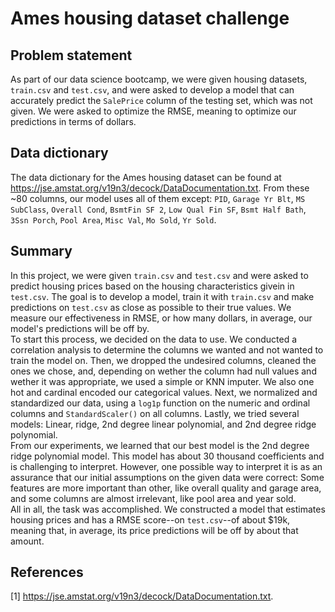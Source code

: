 # Ames housing dataset challenge

## Problem statement
As part of our data science bootcamp, we were given housing datasets, `train.csv` and `test.csv`, and were asked to develop a model that can accurately predict the `SalePrice` column of the testing set, which was not given. We were asked to optimize the RMSE, meaning to optimize our predictions in terms of dollars.

## Data dictionary
The data dictionary for the Ames housing dataset can be found at https://jse.amstat.org/v19n3/decock/DataDocumentation.txt.
From these ~80 columns, our model uses all of them except: `PID`, `Garage Yr Blt`, `MS SubClass`, `Overall Cond`, `BsmtFin SF 2`, `Low Qual Fin SF`, `Bsmt Half Bath`, `3Ssn Porch`, `Pool Area`, `Misc Val`, `Mo Sold`, `Yr Sold`.

## Summary
In this project, we were given `train.csv` and `test.csv` and were asked to predict housing prices based on the housing characteristics givein in `test.csv`. The goal is to develop a model, train it with `train.csv` and make predictions on `test.csv` as close as possible to their true values. We measure our effectiveness in RMSE, or how many dollars, in average, our model's predictions will be off by.
<br>
To start this process, we decided on the data to use. We conducted a correlation analysis to determine the columns we wanted and not wanted to train the model on. Then, we dropped the undesired columns, cleaned the ones we chose, and, depending on wether the column had null values and wether it was appropriate, we used a simple or KNN imputer. We also one hot and cardinal encoded our categorical values. Next, we normalized and standardized our data, using a `log1p` function on the numeric and ordinal columns and `StandardScaler()` on all columns. Lastly, we tried several models: Linear, ridge, 2nd degree linear polynomial, and 2nd degree ridge polynomial.
<br>
From our experiments, we learned that our best model is the 2nd degree ridge polynomial model. This model has about 30 thousand coefficients and is challenging to interpret. However, one possible way to interpret it is as an assurance that our initial assumptions on the given data were correct: Some features are more important than other, like overall quality and garage area, and some columns are almost irrelevant, like pool area and year sold.
<br>
All in all, the task was accomplished. We constructed a model that estimates housing prices and has a RMSE score--on `test.csv`--of about $19k, meaning that, in average, its price predictions will be off by about that amount.

## References
[1] https://jse.amstat.org/v19n3/decock/DataDocumentation.txt.
